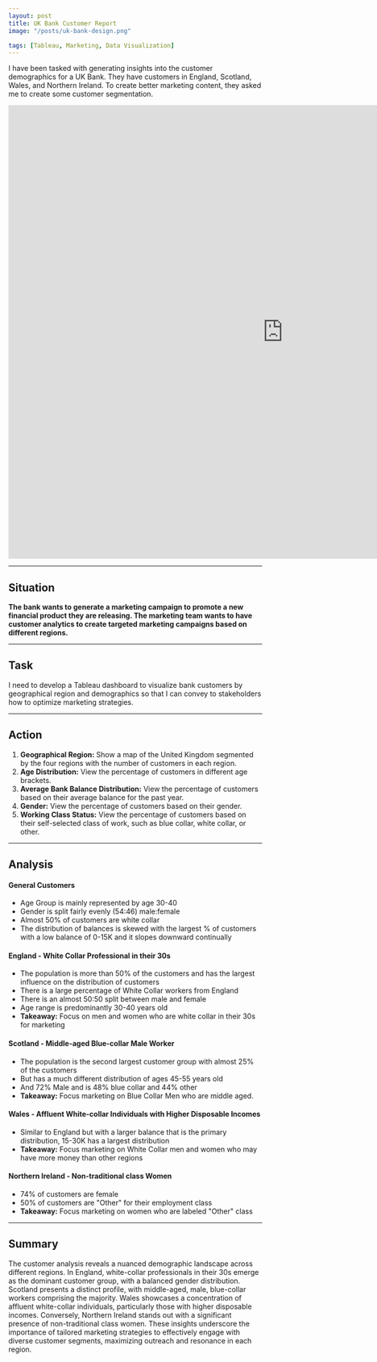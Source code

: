 ```yaml
---
layout: post
title: UK Bank Customer Report
image: "/posts/uk-bank-design.png"

tags: [Tableau, Marketing, Data Visualization]
---
```


I have been tasked with generating insights into the customer demographics for a UK Bank. They have customers in England, Scotland, Wales, and Northern Ireland. To create better marketing content, they asked me to create some customer segmentation.

<iframe seamless frameborder="0" src="https://public.tableau.com/views/UKBankAnalysis_17107761108470/Dashboard1?:embed=yes&:display_count=yes&:showVizHome=no" width = '1090' height = '900'></iframe>

---

## Situation

**The bank wants to generate a marketing campaign to promote a new financial product they are releasing. The marketing team wants to have customer analytics to create targeted marketing campaigns based on different regions.**

---

## Task
I need to develop a Tableau dashboard to visualize bank customers by geographical region and demographics so that I can convey to stakeholders how to optimize marketing strategies.

---
## Action

1. **Geographical Region:** Show a map of the United Kingdom segmented by the four regions with the number of customers in each region.
2. **Age Distribution:** View the percentage of customers in different age brackets.
3. **Average Bank Balance Distribution:** View the percentage of customers based on their average balance for the past year.
4. **Gender:** View the percentage of customers based on their gender.
5. **Working Class Status:** View the percentage of customers based on their self-selected class of work, such as blue collar, white collar, or other.

---

## Analysis

#### General Customers
- Age Group is mainly represented by age 30-40
- Gender is split fairly evenly (54:46) male:female
- Almost 50% of customers are white collar
- The distribution of balances is skewed with the largest % of customers with a low balance of 0-15K and it slopes downward continually

#### England - White Collar Professional in their 30s 
- The population is more than 50% of the customers and has the largest influence on the distribution of customers
- There is a large percentage of White Collar workers from England
- There is an almost 50:50 split between male and female
- Age range is predominantly 30-40 years old
- **Takeaway:** Focus on men and women who are white collar in their 30s for marketing

#### Scotland - Middle-aged Blue-collar Male Worker
- The population is the second largest customer group with almost 25% of the customers
- But has a much different distribution of ages 45-55 years old
- And 72% Male and is 48% blue collar and 44% other
- **Takeaway:** Focus marketing on Blue Collar Men who are middle aged.

#### Wales - Affluent White-collar Individuals with Higher Disposable Incomes 
- Similar to England but with a larger balance that is the primary distribution, 15-30K has a largest distribution
- **Takeaway:** Focus marketing on White Collar men and women who may have more money than other regions

#### Northern Ireland - Non-traditional class Women
- 74% of customers are female
- 50% of customers are "Other" for their employment class
- **Takeaway:** Focus marketing on women who are labeled "Other" class

___

## Summary

The customer analysis reveals a nuanced demographic landscape across different regions. In England, white-collar professionals in their 30s emerge as the dominant customer group, with a balanced gender distribution. Scotland presents a distinct profile, with middle-aged, male, blue-collar workers comprising the majority. Wales showcases a concentration of affluent white-collar individuals, particularly those with higher disposable incomes. Conversely, Northern Ireland stands out with a significant presence of non-traditional class women. These insights underscore the importance of tailored marketing strategies to effectively engage with diverse customer segments, maximizing outreach and resonance in each region.


